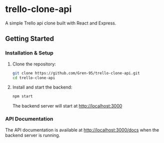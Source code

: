 # trello-clone-api

A simple Trello api clone built with React and Express.

## Getting Started

### Installation & Setup

1. Clone the repository:

    ```bash
    git clone https://github.com/Gren-95/trello-clone-api.git
    cd trello-clone-api
    ```

2. Install and start the backend:

    ```bash
    npm start
    ```

    The backend server will start at [http://localhost:3000](http://localhost:3000)

### API Documentation

The API documentation is available at [http://localhost:3000/docs](http://localhost:3000/docs) when the backend server is running.
